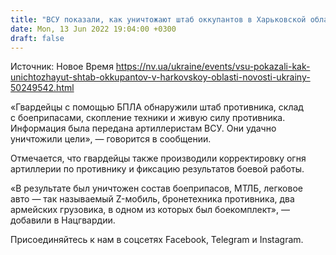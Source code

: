 ```yaml
---
title: "ВСУ показали, как уничтожают штаб оккупантов в Харьковской области — видео"
date: Mon, 13 Jun 2022 19:04:00 +0300
draft: false
---
```

Источник: Новое Время https://nv.ua/ukraine/events/vsu-pokazali-kak-unichtozhayut-shtab-okkupantov-v-harkovskoy-oblasti-novosti-ukrainy-50249542.html


«Гвардейцы с помощью БПЛА обнаружили штаб противника, склад с боеприпасами, скопление техники и живую силу противника. Информация была передана артиллеристам ВСУ. Они удачно уничтожили цели», — говорится в сообщении.

Отмечается, что гвардейцы также производили корректировку огня артиллерии по противнику и фиксацию результатов боевой работы. 

«В результате был уничтожен состав боеприпасов, МТЛБ, легковое авто — так называемый Z-мобиль, бронетехника противника, два армейских грузовика, в одном из которых был боекомплект», — добавили в Нацгвардии.

Присоединяйтесь к нам в соцсетях Facebook, Telegram и Instagram.
